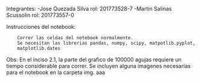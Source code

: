 
Integrantes:
	    -Jose Quezada Silva		rol: 201773528-7
	    -Martin Salinas Scussolin 	rol: 201773557-0

Instrucciones del notebook:

	    Correr las celdas del notebook normalmente.
	    Se necesitan las librerias pandas, numpy, scipy, matpotlib.pyplot,
	    matplotlib.dates

Obs: 	    En el inciso 2.1, la parte del grafico de 100000 agujas requiere un tiempo
	    considerable para correr.
	    Se incluyen alguna imagenes necesarias para el notebook en la carpeta img.
		aaa
